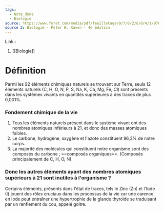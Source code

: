 ```yaml
---
tags:
  - Note_done
  - Biologie
source: https://www.furet.com/media/pdf/feuilletage/9/7/8/2/8/0/4/1/9782804184582.pdf
source 2: Biologie - Peter H. Raven - 4e édition
---
```


Link : 
1. [[Biologie]]

# Définition
Parmi les 92 éléments chimiques naturels se trouvant sur Terre, seuls 12 éléments naturels (C, H, O, N, P, S, Na, K, Ca, Mg, Fe, Cl) sont présents dans les systèmes vivants en quantités supérieures à des traces de plus 0,001%.

### Fondement chimique de la vie
1. Tous les éléments naturels présent dans le système vivant ont des nombres atomiques inférieurs à 21, et donc des masses atomiques faibles.
2. Le carbone, hydrogène, oxygène et l'azote constituent 96,3% de notre corps.
3. La majorité des molécules qui constituent notre organisme sont des composés du carbone ; ==composés organiques==. (Composés principalement de C, H, O, N)

### Donc les autres éléments ayant des nombres atomiques supérieurs à 21 sont inutiles à l'organisme ?
Certains éléments, présents dans l'état de traces, tels le Zinc (Zn) et l'Iode (I) jouent des rôles cruciaux dans les processus de la vie car une carence en Iode peut entraîner une hypertrophie de la glande thyroïde se traduisant par un renflement du cou, appelé goitre.